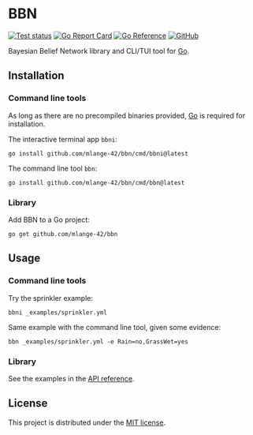 # BBN

[![Test status](https://img.shields.io/github/actions/workflow/status/mlange-42/bbn/tests.yml?branch=main&label=Tests&logo=github)](https://github.com/mlange-42/bbn/actions/workflows/tests.yml)
[![Go Report Card](https://goreportcard.com/badge/github.com/mlange-42/bbn)](https://goreportcard.com/report/github.com/mlange-42/bbn)
[![Go Reference](https://img.shields.io/badge/reference-%23007D9C?logo=go&logoColor=white&labelColor=gray)](https://pkg.go.dev/github.com/mlange-42/bbn)
[![GitHub](https://img.shields.io/badge/github-repo-blue?logo=github)](https://github.com/mlange-42/bbn)

Bayesian Belief Network library and CLI/TUI tool for [Go](https://go.dev).

## Installation

### Command line tools

As long as there are no precompiled binaries provided, [Go](https://go.dev) is required for installation.

The interactive terminal app `bbni`:

```
go install github.com/mlange-42/bbn/cmd/bbni@latest
```

The command line tool `bbn`:

```
go install github.com/mlange-42/bbn/cmd/bbn@latest
```

### Library

Add BBN to a Go project:

```
go get github.com/mlange-42/bbn
```

## Usage

### Command line tools

Try the sprinkler example:

```
bbni _examples/sprinkler.yml
```

Same example with the command line tool, given some evidence:

```
bbn _examples/sprinkler.yml -e Rain=no,GrassWet=yes
```

### Library

See the examples in the [API reference](https://pkg.go.dev/github.com/mlange-42/bbn).

## License

This project is distributed under the [MIT license](./LICENSE).
